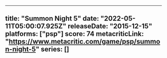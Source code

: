 
---
title: "Summon Night 5"
date: "2022-05-11T05:00:07.925Z"
releaseDate: "2015-12-15"
platforms: ["psp"]
score: 74
metacriticLink: "https://www.metacritic.com/game/psp/summon-night-5"
series: []
---
